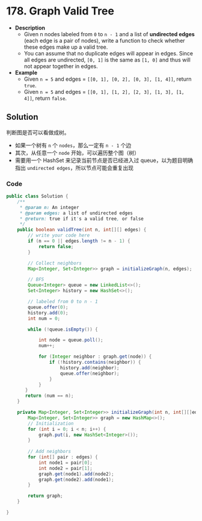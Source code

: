 # 178. Graph Valid Tree

- **Description**
    - Given n nodes labeled from `0` to `n - 1` and a list of **undirected edges** (each edge is a pair of nodes), write a function to check whether these edges make up a valid tree.
    - You can assume that no duplicate edges will appear in edges. Since all edges are undirected, `[0, 1]` is the same as `[1, 0]` and thus will not appear together in edges.
- **Example**
    - Given `n = 5` and edges = `[[0, 1], [0, 2], [0, 3], [1, 4]]`, return `true`.
    - Given `n = 5` and edges = `[[0, 1], [1, 2], [2, 3], [1, 3], [1, 4]]`, return `false`.


## Solution

判断图是否可以看做成树。

- 如果一个树有 `n` 个 `nodes`，那么一定有 `n - 1` 个边
- 其次，从任意一个 `node` 开始，可以遍历整个图（树）
- 需要用一个 HashSet 来记录当前节点是否已经进入过 queue，以为题目明确指出 `undirected edges`，所以节点可能会重复出现


### Code

```java
public class Solution {
    /**
     * @param n: An integer
     * @param edges: a list of undirected edges
     * @return: true if it's a valid tree, or false
     */
    public boolean validTree(int n, int[][] edges) {
        // write your code here
        if (n == 0 || edges.length != n - 1) {
            return false;
        }

        // Collect neighbors
        Map<Integer, Set<Integer>> graph = initializeGraph(n, edges);

        // BFS
        Queue<Integer> queue = new LinkedList<>();
        Set<Integer> history = new HashSet<>();

        // labeled from 0 to n - 1
        queue.offer(0);
        history.add(0);
        int num = 0;

        while (!queue.isEmpty()) {

            int node = queue.poll();
            num++;

            for (Integer neighbor : graph.get(node)) {
                if (!history.contains(neighbor)) {
                    history.add(neighbor);
                    queue.offer(neighbor);
                }
            }
       }
       return (num == n);
    }

    private Map<Integer, Set<Integer>> initializeGraph(int n, int[][]edges) {
        Map<Integer, Set<Integer>> graph = new HashMap<>();
        // Initialization
        for (int i = 0; i < n; i++) {
            graph.put(i, new HashSet<Integer>());
        }
        
        // Add neighbors
        for (int[] pair : edges) {
            int node1 = pair[0];
            int node2 = pair[1];
            graph.get(node1).add(node2);
            graph.get(node2).add(node1);
        }

        return graph;
    }

}
```
